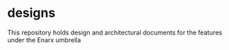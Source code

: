 # designs
This repository holds design and architectural documents for the features under the Enarx umbrella
